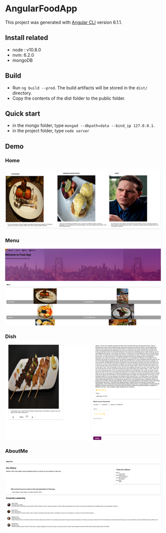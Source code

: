 # AngularFoodApp
This project was generated with [Angular CLI](https://github.com/angular/angular-cli) version 6.1.1.

## Install related 
- node : v10.8.0
- nvm: 6.2.0
- mongoDB

## Build
- Run `ng build --prod`. The build artifacts will be stored in the `dist/` directory.
- Copy the contents of the dist folder to the public folder.

## Quick start
- in the mongo folder, type `mongod --dbpath=data --bind_ip 127.0.0.1`.
- in the project folder, type `node server`

## Demo

### Home
![website homepage](./demo/home.png)
### Menu
![website homepage](./demo/menu.png)
### Dish
![website homepage](./demo/dish.png)
### AboutMe
![website homepage](./demo/about.png)
